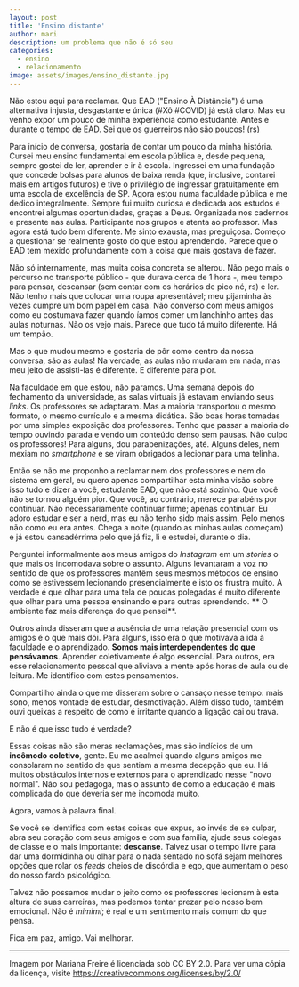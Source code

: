 ```yaml
---
layout: post
title: 'Ensino distante'
author: mari
description: um problema que não é só seu
categories:
  - ensino
  - relacionamento
image: assets/images/ensino_distante.jpg
---
```

Não estou aqui para reclamar. Que EAD ("Ensino À Distância") é uma alternativa injusta, desgastante e única (#Xô #COVID) já está claro. Mas eu venho expor um pouco de minha experiência como estudante. Antes e durante o tempo de EAD. Sei que os guerreiros não são poucos! (rs)

Para início de conversa, gostaria de contar um pouco da minha história. Cursei meu ensino fundamental em escola pública e, desde pequena, sempre gostei de ler, aprender e ir à escola. Ingressei em uma fundação que concede bolsas para alunos de baixa renda (que, inclusive, contarei mais em artigos futuros) e tive o privilégio de ingressar gratuitamente em uma escola de excelência de SP. Agora estou numa faculdade pública e me dedico integralmente. Sempre fui muito curiosa e dedicada aos estudos e encontrei algumas oportunidades, graças a Deus. Organizada nos cadernos e presente nas aulas. Participante nos grupos e atenta ao professor. Mas agora está tudo bem diferente. Me sinto exausta, mas preguiçosa. Começo a questionar se realmente gosto do que estou aprendendo. Parece que o EAD tem mexido profundamente com a coisa que mais gostava de fazer.

Não só internamente, mas muita coisa concreta se alterou. Não pego mais o percurso no transporte público - que durava cerca de 1 hora -, meu tempo para pensar, descansar (sem contar com os horários de pico né, rs) e ler. Não tenho mais que colocar uma roupa apresentável; meu pijaminha às vezes cumpre um bom papel em casa. Não converso com meus amigos como eu costumava fazer quando íamos comer um lanchinho antes das aulas noturnas. Não os vejo mais. Parece que tudo tá muito diferente. Há um tempão. 

Mas o que mudou mesmo e gostaria de pôr como centro da nossa conversa, são as aulas! Na verdade, as aulas não mudaram em nada, mas meu jeito de assisti-las é diferente. E diferente para pior. 

Na faculdade em que estou, não paramos. Uma semana depois do fechamento da universidade, as salas virtuais já estavam enviando seus *links*. Os professores se adaptaram. Mas a maioria transportou o mesmo formato, o mesmo currículo e a mesma didática. São boas horas tomadas por uma simples exposição dos professores. Tenho que passar a maioria do tempo ouvindo parada e vendo um conteúdo denso sem pausas. Não culpo os professores! Para alguns, dou parabenizações, até. Alguns deles, nem mexiam no *smartphone* e se viram obrigados a lecionar para uma telinha. 

Então se não me proponho a reclamar nem dos professores e nem do sistema em geral, eu quero apenas compartilhar esta minha visão sobre isso tudo e dizer a você, estudante EAD, que não está sozinho. Que você não se tornou alguém pior. Que você, ao contrário, merece parabéns por continuar. Não necessariamente continuar firme; apenas continuar. Eu adoro estudar e ser a nerd, mas eu não tenho sido mais assim. Pelo menos não como eu era antes. Chega a noite (quando as minhas aulas começam) e já estou cansadérrima pelo que já fiz, li e estudei, durante o dia. 

Perguntei informalmente aos meus amigos do *Instagram* em um *stories* o que mais os incomodava sobre o assunto. Alguns levantaram a voz no sentido de que os professores mantêm seus mesmos métodos de ensino como se estivessem lecionando presencialmente e isto os frustra muito. A verdade é que olhar para uma tela de poucas polegadas é muito diferente que olhar para uma pessoa ensinando e para outras aprendendo. ** O ambiente faz mais diferença do que pensei**. 

Outros ainda disseram que a ausência de uma relação presencial com os amigos é o que mais dói. Para alguns, isso era o que motivava a ida à faculdade e o aprendizado. **Somos mais interdependentes do que pensávamos**. Aprender coletivamente é algo essencial. Para outros, era esse relacionamento pessoal que aliviava a mente após horas de aula ou de leitura. Me identifico com estes pensamentos. 

Compartilho ainda o que me disseram sobre o cansaço nesse tempo: mais sono, menos vontade de estudar, desmotivação. Além disso tudo, também ouvi queixas a respeito de como é irritante quando a ligação cai ou trava.

E não é que isso tudo é verdade?

Essas coisas não são meras reclamações, mas são indícios de um **incômodo coletivo**, gente. Eu me acalmei quando alguns amigos me consolaram no sentido de que sentiam a mesma decepção que eu. Há muitos obstáculos internos e externos para o aprendizado nesse "novo normal". Não sou pedagoga, mas o assunto de como a educação é mais complicada do que deveria ser me incomoda muito. 

Agora, vamos à palavra final.

Se você se identifica com estas coisas que expus, ao invés de se culpar, abra seu coração com seus amigos e com sua família, ajude seus colegas de classe e o mais importante: **descanse**. Talvez usar o tempo livre para dar uma dormidinha ou olhar para o nada sentado no sofá sejam melhores opções que rolar os *feeds* cheios de discórdia e ego, que aumentam o peso do nosso fardo psicológico. 

Talvez não possamos mudar o jeito como os professores lecionam à esta altura de suas carreiras, mas podemos tentar prezar pelo nosso bem emocional. Não é *mimimi*; é real e um sentimento mais comum do que pensa. 

Fica em paz, amigo. Vai melhorar. 

---
Imagem por Mariana Freire é licenciada sob CC BY 2.0. Para ver uma cópia da licença, visite https://creativecommons.org/licenses/by/2.0/
